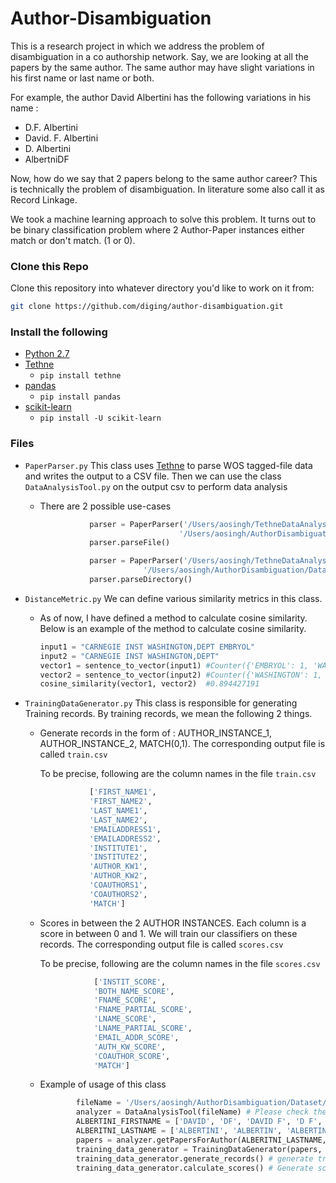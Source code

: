 # Author-Disambiguation
This is a research project in which we address the problem of disambiguation in a co authorship network. Say, we are looking at all the papers by the same author. The same author may have slight variations in his first name or last name or both.

For example, the author David Albertini has the following variations in his name :
* D.F. Albertini
* David. F. Albertini
* D. Albertini
* AlbertniDF

Now, how do we say that 2 papers belong to the same author career? This is technically the problem of disambiguation. In literature some also call it as Record Linkage.

We took a machine learning approach to solve this problem. It turns out to be binary classification problem where 2 Author-Paper instances either match or don't match. (1 or 0).

### Clone this Repo
Clone this repository into whatever directory you'd like to work on it from:

```bash
git clone https://github.com/diging/author-disambiguation.git
```

### Install the following
*   [Python 2.7](https://www.python.org/download/releases/2.7/)
*   [Tethne](http://pythonhosted.org/tethne/)
    *   `pip install tethne`
*   [pandas](http://pandas.pydata.org/)
    *   `pip install pandas`
*   [scikit-learn](http://scikit-learn.org/stable/)
    *   `pip install -U scikit-learn`

### Files 

* `PaperParser.py`
This class uses [Tethne](http://pythonhosted.org/tethne/) to parse WOS tagged-file data and writes the output to a CSV file. 
Then we can use the class `DataAnalysisTool.py` on the output csv to perform data analysis

    * There are 2 possible use-cases
        
        ```python
                   parser = PaperParser('/Users/aosingh/TethneDataAnalysis/MBL History Data/1971/Albertini_David.txt',
                                       '/Users/aosingh/AuthorDisambiguation/Dataset',)
                   parser.parseFile()
        ```
        
        ```python
                   parser = PaperParser('/Users/aosingh/TethneDataAnalysis/MBL History Data/',
                               '/Users/aosingh/AuthorDisambiguation/Dataset', output_filename='records.csv')
                   parser.parseDirectory()
        ```

* `DistanceMetric.py`
We can define various similarity metrics in this class. 

    * As of now, I have defined a method to calculate cosine similarity. Below is an example of the method to calculate cosine similarity.
    
        ```python
        input1 = "CARNEGIE INST WASHINGTON,DEPT EMBRYOL"
        input2 = "CARNEGIE INST WASHINGTON,DEPT"
        vector1 = sentence_to_vector(input1) #Counter({'EMBRYOL': 1, 'WASHINGTON': 1, 'INST': 1, 'CARNEGIE': 1, 'DEPT': 1})
        vector2 = sentence_to_vector(input2) #Counter({'WASHINGTON': 1, 'INST': 1, 'CARNEGIE': 1, 'DEPT': 1})
        cosine_similarity(vector1, vector2)  #0.894427191
        ```

* `TrainingDataGenerator.py`
This class is responsible for generating Training records. By training records, we mean the following 2 things.

    * Generate records in the form of : AUTHOR_INSTANCE_1, AUTHOR_INSTANCE_2, MATCH(0,1). The corresponding output file is called `train.csv`
    
        To be precise, following are the column names in the file `train.csv`
        ```python 
                   ['FIRST_NAME1', 
                   'FIRST_NAME2', 
                   'LAST_NAME1', 
                   'LAST_NAME2',
                   'EMAILADDRESS1', 
                   'EMAILADDRESS2', 
                   'INSTITUTE1', 
                   'INSTITUTE2',
                   'AUTHOR_KW1', 
                   'AUTHOR_KW2', 
                   'COAUTHORS1', 
                   'COAUTHORS2', 
                   'MATCH']
        ```
    * Scores in between the 2 AUTHOR INSTANCES. Each column is a score in between 0 and 1. We will train our classifiers on these records. The corresponding output file is called `scores.csv`
    
        To be precise, following are the column names in the file `scores.csv`
        ```python 
                    ['INSTIT_SCORE',
                    'BOTH_NAME_SCORE',
                    'FNAME_SCORE',
                    'FNAME_PARTIAL_SCORE',
                    'LNAME_SCORE',
                    'LNAME_PARTIAL_SCORE',
                    'EMAIL_ADDR_SCORE',
                    'AUTH_KW_SCORE',
                    'COAUTHOR_SCORE',
                    'MATCH']
        ```
    * Example of usage of this class
        
        ```python
                fileName = '/Users/aosingh/AuthorDisambiguation/Dataset/Albertini_David.csv' #this CSV is generated using the class PaperParser.py
                analyzer = DataAnalysisTool(fileName) # Please check the class DataAnalysisTool.py for more details
                ALBERTINI_FIRSTNAME = ['DAVID', 'DF', 'DAVID F', 'D F', 'D']
                ALBERITNI_LASTNAME = ['ALBERTINI', 'ALBERTIN', 'ALBERTINDF']
                papers = analyzer.getPapersForAuthor(ALBERITNI_LASTNAME, ALBERTINI_FIRSTNAME)
                training_data_generator = TrainingDataGenerator(papers, random=False)
                training_data_generator.generate_records() # generate train.csv.
                training_data_generator.calculate_scores() # Generate scores.csv
        ```
    





    
